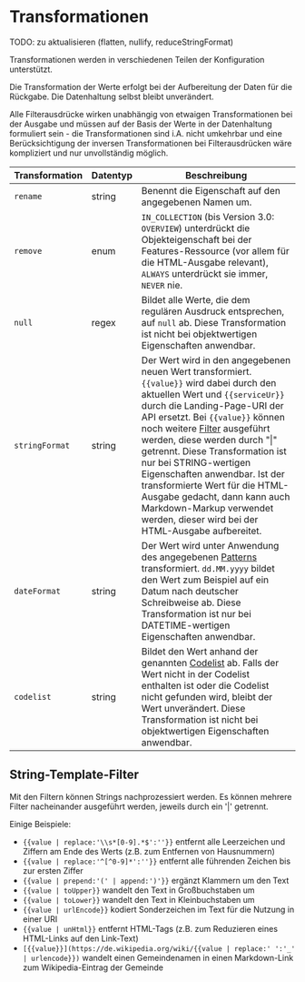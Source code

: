 <a name="transformations"></a>

# Transformationen

TODO: zu aktualisieren (flatten, nullify, reduceStringFormat)

Transformationen werden in verschiedenen Teilen der Konfiguration unterstützt.

Die Transformation der Werte erfolgt bei der Aufbereitung der Daten für die Rückgabe. Die Datenhaltung selbst bleibt unverändert.

Alle Filterausdrücke wirken unabhängig von etwaigen Transformationen bei der Ausgabe und müssen auf der Basis der Werte in der Datenhaltung formuliert sein - die Transformationen sind i.A. nicht umkehrbar und eine Berücksichtigung der inversen Transformationen bei Filterausdrücken wäre kompliziert und nur unvollständig möglich. 

|Transformation |Datentyp |Beschreibung
| --- | --- | ---
|`rename` |string |Benennt die Eigenschaft auf den angegebenen Namen um.
|`remove` |enum |`IN_COLLECTION` (bis Version 3.0: `OVERVIEW`) unterdrückt die Objekteigenschaft bei der Features-Ressource (vor allem für die HTML-Ausgabe relevant), `ALWAYS` unterdrückt sie immer, `NEVER` nie.
|`null` |regex |Bildet alle Werte, die dem regulären Ausdruck entsprechen, auf `null` ab. Diese Transformation ist nicht bei objektwertigen Eigenschaften anwendbar.
|`stringFormat` |string |Der Wert wird in den angegebenen neuen Wert transformiert. `{{value}}` wird dabei durch den aktuellen Wert und `{{serviceUr}}` durch die Landing-Page-URI der API ersetzt. Bei `{{value}}` können noch weitere [Filter](#String-Template-Filter) ausgeführt werden, diese werden durch "\|" getrennt. Diese Transformation ist nur bei STRING-wertigen Eigenschaften anwendbar. Ist der transformierte Wert für die HTML-Ausgabe gedacht, dann kann auch Markdown-Markup verwendet werden, dieser wird bei der HTML-Ausgabe aufbereitet.
|`dateFormat` |string |Der Wert wird unter Anwendung des angegebenen [Patterns](https://docs.oracle.com/en/java/javase/11/docs/api/java.base/java/time/format/DateTimeFormatter.html#patterns) transformiert. `dd.MM.yyyy` bildet den Wert zum Beispiel auf ein Datum nach deutscher Schreibweise ab. Diese Transformation ist nur bei DATETIME-wertigen Eigenschaften anwendbar.
|`codelist`|string |Bildet den Wert anhand der genannten [Codelist](../../codelists/README.md) ab. Falls der Wert nicht in der Codelist enthalten ist oder die Codelist nicht gefunden wird, bleibt der Wert unverändert. Diese Transformation ist nicht bei objektwertigen Eigenschaften anwendbar.

## String-Template-Filter

Mit den Filtern können Strings nachprozessiert werden. Es können mehrere Filter nacheinander ausgeführt werden, jeweils durch ein '\|' getrennt. 

Einige Beispiele:

* `{{value | replace:'\\s*[0-9].*$':''}}` entfernt alle Leerzeichen und Ziffern am Ende des Werts (z.B. zum Entfernen von Hausnummern)
* `{{value | replace:'^[^0-9]*':''}}` entfernt alle führenden Zeichen bis zur ersten Ziffer
* `{{value | prepend:'(' | append:')'}}` ergänzt Klammern um den Text
* `{{value | toUpper}}` wandelt den Text in Großbuchstaben um
* `{{value | toLower}}` wandelt den Text in Kleinbuchstaben um
* `{{value | urlEncode}}` kodiert Sonderzeichen im Text für die Nutzung in einer URI
* `{{value | unHtml}}` entfernt HTML-Tags (z.B. zum Reduzieren eines HTML-Links auf den Link-Text)
* `[{{value}}](https://de.wikipedia.org/wiki/{{value | replace:' ':'_' | urlencode}})` wandelt einen Gemeindenamen in einen Markdown-Link zum Wikipedia-Eintrag der Gemeinde